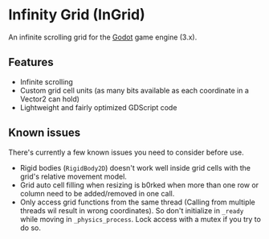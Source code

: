 # Infinity Grid (InGrid)
An infinite scrolling grid for the [Godot](https://godotengine.org) game engine (3.x).

## Features

* Infinite scrolling
* Custom grid cell units (as many bits available as each coordinate in a Vector2 can hold)
* Lightweight and fairly optimized GDScript code

## Known issues
There's currently a few known issues you need to consider before use.

* Rigid bodies (`RigidBody2D`) doesn't work well inside grid cells with the grid's relative movement model.
* Grid auto cell filling when resizing is b0rked when more than one row or column need to be added/removed in one call.
* Only access grid functions from the same thread (Calling from multiple threads wil result in wrong coordinates).
  So don't initialize in `_ready` while moving in `_physics_process`. Lock access with a mutex if you try to do so.
